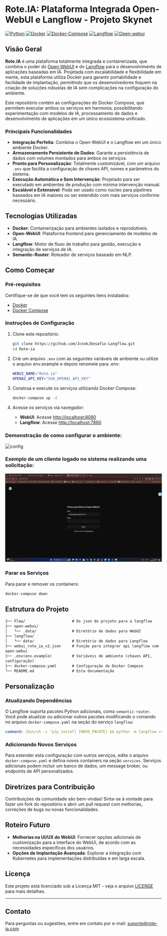 # Rote.IA: Plataforma Integrada Open-WebUI e Langflow - Projeto Skynet

[![Python](https://img.shields.io/badge/Python-3.11+-blue.svg)](https://www.python.org/)
[![Docker](https://img.shields.io/badge/Docker-25.0.3+-blue.svg)](https://www.docker.com/)
[![Docker-Compose](https://img.shields.io/badge/Docker_compose-2.24.6+-blue.svg)](https://docs.docker.com/compose/install/linux/)
[![Langflow](https://img.shields.io/badge/langflow-1.0.16+-blue.svg)](https://www.langflow.org/)
[![Open-webui](https://img.shields.io/badge/open%20webui-0.3.21+-blue.svg)](https://docs.openwebui.com/)
## Visão Geral

**Rote.IA** é uma plataforma totalmente integrada e containerizada, que combina o poder do [Open-WebUI](https://github.com/open-webui/open-webui) e do [Langflow](https://github.com/logspace-ai/langflow) para o desenvolvimento de aplicações baseadas em IA. Projetada com escalabilidade e flexibilidade em mente, esta plataforma utiliza Docker para garantir portabilidade e facilidade de implantação, permitindo que os desenvolvedores foquem na criação de soluções robustas de IA sem complicações na configuração do ambiente.

Este repositório contém as configurações do Docker Compose, que permitem executar ambos os serviços em harmonia, possibilitando experimentação com modelos de IA, processamento de dados e desenvolvimento de aplicações em um único ecossistema unificado.

### Principais Funcionalidades

- **Integração Perfeita**: Combina o Open-WebUI e o Langflow em um único ambiente Docker.
- **Armazenamento Persistente de Dados**: Garante a persistência de dados com volumes montados para ambos os serviços.
- **Pronto para Personalização**: Totalmente customizável, com um arquivo `.env` que facilita a configuração de chaves API, nomes e parâmetros do sistema.
- **Execução Automática e Sem Intervenção**: Projetado para ser executado em ambientes de produção com mínima intervenção manual.
- **Escalável e Extensível**: Pode ser usado como núcleo para pipelines baseados em IA maiores ou ser estendido com mais serviços conforme necessário.

## Tecnologias Utilizadas

- **Docker**: Containerização para ambientes isolados e reprodutíveis.
- **Open-WebUI**: Plataforma frontend para gerenciamento de modelos de IA.
- **Langflow**: Motor de fluxo de trabalho para gestão, execução e integração de serviços de IA.
- **Semantic-Router**: Roteador de serviços baseado em NLP.

## Como Começar

### Pré-requisitos

Certifique-se de que você tem os seguintes itens instalados:

- [Docker](https://www.docker.com/products/docker-desktop)
- [Docker Compose](https://docs.docker.com/compose/)

### Instruções de Configuração

1. Clone este repositório:
   ```bash
   git clone https://github.com/Jcnok/Desafio-Langflow.git
   cd Rote-ia
   ```

2. Crie um arquivo `.env` com as seguintes variáveis de ambiente ou utilize o arquivo env.example e depois renomeie para .env:

   ```bash
   WEBUI_NAME="Rote.ia"
   OPENAI_API_KEY="SUA_OPENAI_API_KEY"
   ```

3. Construa e execute os serviços utilizando Docker Compose:

   ```bash
   docker-compose up -d
   ```

4. Acesse os serviços via navegador:

   - **WebUI**: Acesse [http://localhost:8080](http://localhost:8080)
   - **Langflow**: Acesse [http://localhost:7860](http://localhost:7860)

### Demonstração de como configurar o ambiente:
![config](/img/config_docker.gif)

### Exemplo de um cliente logado no sistema realizando uma solicitação:
![maria](/img/maria_julia.gif)

### Parar os Serviços

Para parar e remover os containers:

```bash
docker-compose down
```

## Estrutura do Projeto

```
├── Flow/                     # Os json do projeto para a langflow
├── open-webui/
│   └── _data/                # Diretório de dados para WebUI
├── langflow/
│   └── data/                 # Diretório de dados para Langflow
├── webui_rote_ia_v2.json     # Função para integrar api langflow com open-webui
├── .env(env.example)         # Variáveis de ambiente (chaves API, configuração)
├── docker-compose.yaml       # Configuração do Docker Compose
└── README.md                 # Esta documentação
```

## Personalização

### Atualizando Dependências

O Langflow suporta pacotes Python adicionais, como `semantic-router`. Você pode atualizar ou adicionar outros pacotes modificando o comando no arquivo `docker-compose.yaml` na seção do serviço `langflow`:

```yaml
command: /bin/sh -c "pip install [NOVO_PACOTE] && python -m langflow run --host=0.0.0.0 --port=7860 --timeout=1800"
```

### Adicionando Novos Serviços

Para estender esta configuração com outros serviços, edite o arquivo `docker-compose.yaml` e defina novos containers na seção `services`. Serviços adicionais podem incluir um banco de dados, um message broker, ou endpoints de API personalizados.

## Diretrizes para Contribuição

Contribuições da comunidade são bem-vindas! Sinta-se à vontade para fazer um fork do repositório e abrir um pull request com melhorias, correções de bugs ou novas funcionalidades.

## Roteiro Futuro

- **Melhorias na UI/UX do WebUI**: Fornecer opções adicionais de customização para a interface do WebUI, de acordo com as necessidades específicas dos usuários.
- **Opções de Implantação Avançada**: Explorar a integração com Kubernetes para implementações distribuídas e em larga escala.

## Licença

Este projeto está licenciado sob a Licença MIT - veja o arquivo [LICENSE](LICENSE) para mais detalhes.

---

## Contato

Para perguntas ou sugestões, entre em contato por e-mail: [suporte@rote-ia.com](mailto:julio.okuda@gmail.com.com)

